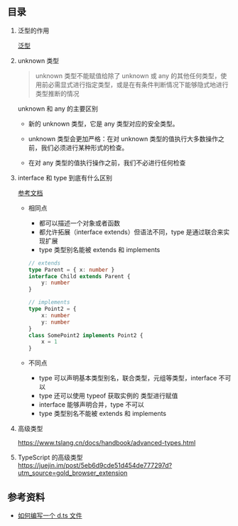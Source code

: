 ## 目录

1. 泛型的作用

    [泛型](https://www.tslang.cn/docs/handbook/generics.html)

2. unknown 类型

    > unknown 类型不能赋值给除了 unknown 或 any 的其他任何类型，使用前必需显式进行指定类型，或是在有条件判断情况下能够隐式地进行类型推断的情况

    unknown 和 any 的主要区别

    * 新的 unknown 类型，它是 any 类型对应的安全类型。

    * unknown 类型会更加严格：在对 unknown 类型的值执行大多数操作之前，我们必须进行某种形式的检查。
    
    * 在对 any 类型的值执行操作之前，我们不必进行任何检查

3. interface 和 type 到底有什么区别

    [参考文档](https://www.typescriptlang.org/docs/handbook/advanced-types.html#type-aliases)

    - 相同点

        - 都可以描述一个对象或者函数
        - 都允许拓展（interface extends）但语法不同，type 是通过联合来实现扩展
        - type 类型别名能被 extends 和 implements

        ```ts
        // extends
        type Parent = { x: number }
        interface Child extends Parent {
            y: number
        }

        // implements
        type Point2 = {
            x: number
            y: number
        }
        class SomePoint2 implements Point2 {
            x = 1
        }
        ```

    - 不同点
        - type 可以声明基本类型别名，联合类型，元组等类型，interface 不可以
        - type 还可以使用 typeof 获取实例的 类型进行赋值
        - interface 能够声明合并，type 不可以
        - type 类型别名不能被 extends 和 implements

4. 高级类型

    https://www.tslang.cn/docs/handbook/advanced-types.html

5. TypeScript 的高级类型
   https://juejin.im/post/5eb6d9cde51d454de777297d?utm_source=gold_browser_extension

## 参考资料

* [如何编写一个 d.ts 文件](https://segmentfault.com/a/1190000009247663)
